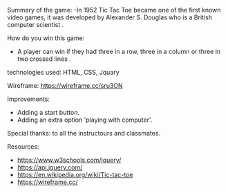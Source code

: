 

Summary of the game:
-In 1952 Tic Tac Toe became one of the first known video games, it was developed by Alexander S. Douglas who is a British computer scientist .

How do you win this game:
- A player can win if they had three in a row, three in a column or three in two crossed lines .


technologies used:
HTML, CSS, Jquary

Wireframe:
https://wireframe.cc/sru3ON


Improvements: 
- Adding a start button.
- Adding an extra option 'playing with computer'.

Special thanks:
to all the instructours and classmates.


Resources:

- https://www.w3schools.com/jquery/
- https://api.jquery.com/
- https://en.wikipedia.org/wiki/Tic-tac-toe
- https://wireframe.cc/
